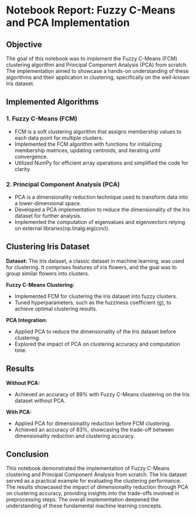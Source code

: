 # Notebook Report: Fuzzy C-Means and PCA Implementation

## Objective
The goal of this notebook was to implement the Fuzzy C-Means (FCM) clustering algorithm and Principal Component Analysis (PCA) from scratch. The implementation aimed to showcase a hands-on understanding of these algorithms and their application in clustering, specifically on the well-known Iris dataset.

## Implemented Algorithms

### 1. Fuzzy C-Means (FCM)
- FCM is a soft clustering algorithm that assigns membership values to each data point for multiple clusters.
- Implemented the FCM algorithm with functions for initializing membership matrices, updating centroids, and iterating until convergence.
- Utilized NumPy for efficient array operations and simplified the code for clarity.

### 2. Principal Component Analysis (PCA)
- PCA is a dimensionality reduction technique used to transform data into a lower-dimensional space.
- Developed a PCA implementation to reduce the dimensionality of the Iris dataset for further analysis.
- Implemented the computation of eigenvalues and eigenvectors relying on external libraries(np.linalg.eig(cov)).

## Clustering Iris Dataset

**Dataset:** The Iris dataset, a classic dataset in machine learning, was used for clustering. It comprises features of iris flowers, and the goal was to group similar flowers into clusters.

**Fuzzy C-Means Clustering:**
- Implemented FCM for clustering the Iris dataset into fuzzy clusters.
- Tuned hyperparameters, such as the fuzziness coefficient (g), to achieve optimal clustering results.

**PCA Integration:**
- Applied PCA to reduce the dimensionality of the Iris dataset before clustering.
- Explored the impact of PCA on clustering accuracy and computation time.

## Results

**Without PCA:**
- Achieved an accuracy of 89% with Fuzzy C-Means clustering on the Iris dataset without PCA.

**With PCA:**
- Applied PCA for dimensionality reduction before FCM clustering.
- Achieved an accuracy of 83%, showcasing the trade-off between dimensionality reduction and clustering accuracy.

## Conclusion

This notebook demonstrated the implementation of Fuzzy C-Means clustering and Principal Component Analysis from scratch. The Iris dataset served as a practical example for evaluating the clustering performance. The results showcased the impact of dimensionality reduction through PCA on clustering accuracy, providing insights into the trade-offs involved in preprocessing steps. The overall implementation deepened the understanding of these fundamental machine learning concepts.

